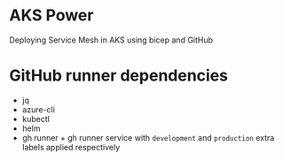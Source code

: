 # AKS Power
Deploying Service Mesh in AKS using bicep and GitHub

# GitHub runner dependencies
- jq
- azure-cli
- kubectl
- helm
- gh runner + gh runner service with `development` and `production` extra labels applied respectively